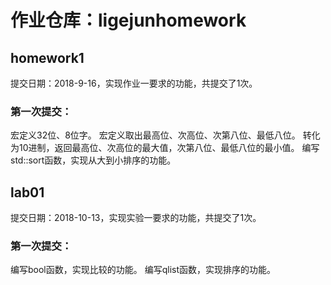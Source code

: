 # 作业仓库：ligejunhomework

## homework1

提交日期：2018-9-16，实现作业一要求的功能，共提交了1次。

### 第一次提交：

宏定义32位、8位字。
宏定义取出最高位、次高位、次第八位、最低八位。
转化为10进制，返回最高位、次高位的最大值，次第八位、最低八位的最小值。
编写std::sort函数，实现从大到小排序的功能。


## lab01

提交日期：2018-10-13，实现实验一要求的功能，共提交了1次。

### 第一次提交：

编写bool函数，实现比较的功能。
编写qlist函数，实现排序的功能。

